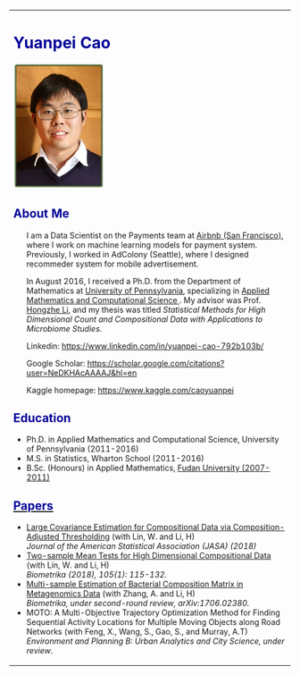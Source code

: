<!DOCTYPE html>

<html>

<head>
<title> Yuanpei Cao
</title>
<style type="text/css">
<!--
.style1 {color: #000099}
.style3 {color: #224b8d}
-->
</style>
</head>



<body>
<table summary="Table for page layout." id="tlayout">
<tr valign="top">
<td width="1026" id="layout-content">
<div id="toptitle">
<h1 class="style1">Yuanpei Cao </h1>
<img src="postdoc.jpg" alt="postdoc" width="163px" height="225px" />
  

<h2 class="style1">About Me</h2>
<ul>
I am a Data Scientist on the Payments team at <a href="https://www.airbnb.ca/careers/departments/data-science-analytics"> Airbnb (San Francisco)</a>, where I work on machine learning models for payment system. Previously, I worked in AdColony (Seattle), where I designed recommeder system for mobile advertisement.<p>
  
In August 2016, I received a Ph.D. from the Department of Mathematics at <a href="https://www.upenn.edu/"> University of Pennsylvania</a>, specializing in <a href="https://www.amcs.upenn.edu/"> Applied Mathematics and Computational Science </a>. My advisor was Prof. <a href="https://www.med.upenn.edu/apps/faculty/index.php/g275/p4879509"> Hongzhe Li</a>, and my thesis was titled <i>Statistical Methods for High Dimensional Count and Compositional Data with Applications to Microbiome Studies</i>.<p>
  
Linkedin:
<a href="https://www.linkedin.com/in/yuanpei-cao-792b103b/"> https://www.linkedin.com/in/yuanpei-cao-792b103b/</a>

Google Scholar:
<a href="https://scholar.google.com/citations?user=NeDKHAcAAAAJ&hl=en"> https://scholar.google.com/citations?user=NeDKHAcAAAAJ&hl=en</a>

Kaggle homepage:
<a href="https://www.kaggle.com/caoyuanpei"> https://www.kaggle.com/caoyuanpei</a>
  
</ul>
<h2 class="style1"> Education</h2>
<ul>
<li>Ph.D. in Applied Mathematics and Computational Science, University of Pennsylvania (2011-2016)</li>
<li>M.S. in Statistics, Wharton School (2011-2016)</li>
<li>B.Sc. (Honours) in Applied Mathematics, <a href="http://www.fudan.edu.cn/en/"> Fudan University (2007-2011)</li>
</ul>
<h2 class="style1">Papers</h2>
<ul>
<li><a href="https://www.tandfonline.com/doi/abs/10.1080/01621459.2018.1442340"> Large Covariance Estimation for Compositional Data via Composition-Adjusted Thresholding</a> (with Lin, W. and Li, H)<br>
<i>Journal of the American Statistical Association (JASA) (2018)</i></li>
<li><a href="https://academic.oup.com/biomet/article-abstract/105/1/115/4591648?redirectedFrom=fulltext"> Two-sample Mean Tests for High Dimensional Compositional Data</a> (with Lin, W. and Li, H)<br>
<i>Biometrika (2018), 105(1): 115-132.</i></li>
<li><a href="https://arxiv.org/pdf/1706.02380.pdf">Multi-sample Estimation of Bacterial Composition Matrix in Metagenomics Data</a> (with Zhang, A. and Li, H)<br>
<i>Biometrika, under second-round review, arXiv:1706.02380.</i></li>
<li>MOTO: A Multi-Objective Trajectory Optimization Method for Finding Sequential Activity Locations for Multiple Moving Objects along Road Networks</a> (with Feng, X., Wang, S., Gao, S., and Murray, A.T)<br>
<i>Environment and Planning B: Urban Analytics and City Science, under review.</i></li>
</ul>
</html>
